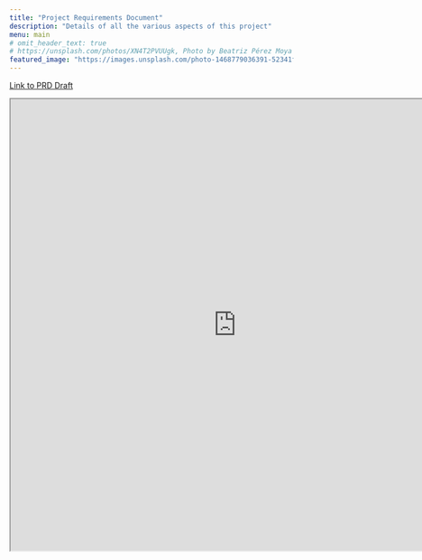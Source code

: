 ```yaml
---
title: "Project Requirements Document"
description: "Details of all the various aspects of this project"
menu: main
# omit_header_text: true
# https://unsplash.com/photos/XN4T2PVUUgk, Photo by Beatriz Pérez Moya on Unsplash
featured_image: "https://images.unsplash.com/photo-1468779036391-52341f60b55d"
---
```


[Link to PRD Draft](https://docs.google.com/document/d/1U6KLpKBkrSFGNI7GT1i3TiRncSZOkN_7RjkpDs60HVg/edit)
<iframe width="800" height="800" src="https://docs.google.com/document/d/e/2PACX-1vQMVp5l4rMGwQVZKL-D4Kf4YPDGbkTgYrKPBURcTdLbxHLgZFUT4GoikwYtawr4jLtxAUlpH6Dpch15/pub?embedded=true"></iframe>

<!-- TODO: copy actual PRD here -->
